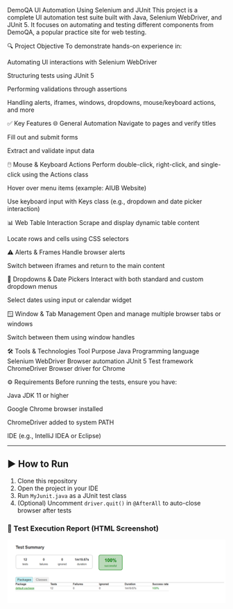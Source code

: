 
DemoQA UI Automation Using Selenium and JUnit
This project is a complete UI automation test suite built with Java, Selenium WebDriver, and JUnit 5. It focuses on automating and testing different components from DemoQA, a popular practice site for web testing.

🔍 Project Objective
To demonstrate hands-on experience in:

Automating UI interactions with Selenium WebDriver

Structuring tests using JUnit 5

Performing validations through assertions

Handling alerts, iframes, windows, dropdowns, mouse/keyboard actions, and more

✅ Key Features
🌐 General Automation
Navigate to pages and verify titles

Fill out and submit forms

Extract and validate input data

🖱️ Mouse & Keyboard Actions
Perform double-click, right-click, and single-click using the Actions class

Hover over menu items (example: AIUB Website)

Use keyboard input with Keys class (e.g., dropdown and date picker interaction)

📊 Web Table Interaction
Scrape and display dynamic table content

Locate rows and cells using CSS selectors

⚠️ Alerts & Frames
Handle browser alerts

Switch between iframes and return to the main content

📅 Dropdowns & Date Pickers
Interact with both standard and custom dropdown menus

Select dates using input or calendar widget

🪟 Window & Tab Management
Open and manage multiple browser tabs or windows

Switch between them using window handles

🛠️ Tools & Technologies
Tool	Purpose
Java	Programming language
Selenium WebDriver	Browser automation
JUnit 5	Test framework
ChromeDriver	Browser driver for Chrome

⚙️ Requirements
Before running the tests, ensure you have:

Java JDK 11 or higher

Google Chrome browser installed

ChromeDriver added to system PATH

IDE (e.g., IntelliJ IDEA or Eclipse)


---

## ▶️ How to Run

1. Clone this repository  
2. Open the project in your IDE  
3. Run `MyJunit.java` as a JUnit test class  
4. (Optional) Uncomment `driver.quit()` in `@AfterAll` to auto-close browser after tests

### 🧾 Test Execution Report (HTML Screenshot)
![Image alt text](https://github.com/abhishek11das/selenium-junit-demoqa-automation/blob/abefbc2a9a57ce47816a8688ef1a702e23f3a37b/Report.png?raw=true)

